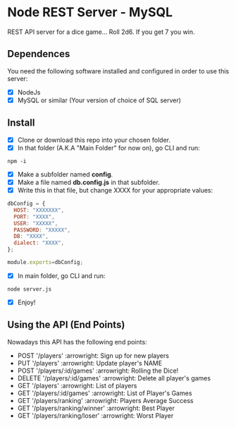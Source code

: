 # Node REST Server - MySQL

REST API server for a dice game... Roll 2d6. If you get 7 you win.

## Dependences

You need the following software installed and configured in order to use this server:
- [x] NodeJs
- [x] MySQL or similar (Your version of choice of SQL server)

## Install

- [x] Clone or download this repo into your chosen folder.
- [x] In that folder (A.K.A "Main Folder" for now on), go CLI and run:
```
npm -i
```
- [x] Make a subfolder named **config**.
- [x] Make a file named **db.config.js** in that subfolder.
- [x] Write this in that file, but change XXXX for your appropriate values: 
```javascript 
dbConfig = {
  HOST: "XXXXXXX",
  PORT: "XXXX",
  USER: "XXXXX",
  PASSWORD: "XXXXX",
  DB: "XXXX",
  dialect: "XXXX",
};

module.exports=dbConfig;
```
- [x] In main folder, go CLI and run:
```
node server.js
```
- [x] Enjoy!

## Using the API (End Points)

Nowadays this API has the following end points:

- POST '/players' :arrowright: Sign up for new players 
- PUT '/players' :arrowright: Update player's NAME
- POST '/players/:id/games' :arrowright: Rolling the Dice!
- DELETE '/players/:id/games' :arrowright: Delete all player's games
- GET '/players' :arrowright: List of players
- GET '/players/:id/games' :arrowright: List of Player's Games
- GET '/players/ranking' :arrowright: Players Average Success
- GET '/players/ranking/winner' :arrowright: Best Player
- GET '/players/ranking/loser' :arrowright: Worst Player